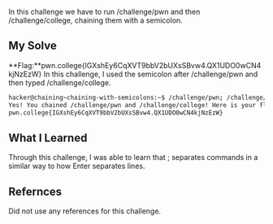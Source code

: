 In this challenge we have to run /challenge/pwn and then /challenge/college, chaining them with a semicolon.
## My Solve

**Flag:**pwn.college{IGXshEy6CqXVT9bbV2bUXsSBvw4.QX1UDO0wCN4kjNzEzW}
In this challenge, I used the semicolon after /challenge/pwn and then typed /challenge/college.
```bash
hacker@chaining~chaining-with-semicolons:~$ /challenge/pwn; /challenge/college
Yes! You chained /challenge/pwn and /challenge/college! Here is your flag:
pwn.college{IGXshEy6CqXVT9bbV2bUXsSBvw4.QX1UDO0wCN4kjNzEzW}
```

## What I Learned
Through this challenge, I was able to learn that ; separates commands in a similar way to how Enter separates lines.

## Refernces
Did not use any references for this challenge.
